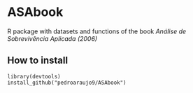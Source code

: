# ASAbook
R package with datasets and functions of the book *Análise de Sobrevivência Aplicada (2006)*

How to install
-------

    library(devtools)
    install_github("pedroaraujo9/ASAbook")
